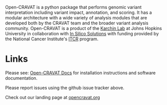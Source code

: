 Open-CRAVAT is a python package that performs genomic variant interpretation including variant impact, annotation, and scoring.  It has a modular architecture with a wide variety of analysis modules that are developed both by the CRAVAT team and the broader variant analysis community. Open-CRAVAT is a product of the [Karchin Lab](http://karchinlab.org/) at Johns Hopkins University in collaboration with [In Silico Solutions](http://insilico.us.com) with funding provided by the National Cancer Institute's [ITCR](https://itcr.cancer.gov/) program.

# Links

Please see: [Open-CRAVAT Docs](https://open-cravat.readthedocs.io/en/latest/index.html) for installation instructions and software documentation.

Please report issues using the github issue tracker above.

Check out our landing page at [opencravat.org](https://opencravat.org)
